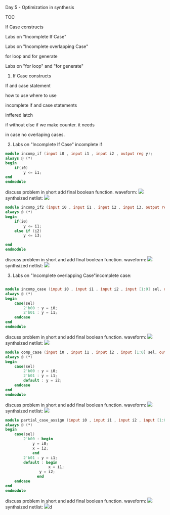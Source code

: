 Day 5 - Optimization in synthesis

TOC

If Case constructs

Labs on "Incomplete If Case"

Labs on "Incomplete overlapping Case"

for loop and for generate

Labs on "for loop" and "for generate"

1. If Case constructs

If and case statement

how to use where to use

incomplete if and case statements

inffered latch

if without else
if we make counter. it needs

in case no overlaping cases.

2. Labs on "Incomplete If Case"
incomplete if
```verilog
module incomp_if (input i0 , input i1 , input i2 , output reg y);
always @ (*)
begin
	if(i0)
		y <= i1;
end
endmodule
```
discuss problem in short add final boolean function.
waveform:
![](if1_gtk.png)
synthsized netlist:
![](if1_net.png)

```verilog
module incomp_if2 (input i0 , input i1 , input i2 , input i3, output reg y);
always @ (*)
begin
	if(i0)
		y <= i1;
	else if (i2)
		y <= i3;

end
endmodule
```
discuss problem in short and add final boolean function.
waveform:
![](if2_gtk.png)
synthsized netlist:
![](if2_net.png)

3. Labs on "Incomplete overlapping Case"incomplete case:

```verilog

module incomp_case (input i0 , input i1 , input i2 , input [1:0] sel, output reg y);
always @ (*)
begin
	case(sel)
		2'b00 : y = i0;
		2'b01 : y = i1;
	endcase
end
endmodule
```
discuss problem in short and add final boolean function.
waveform:
![](case1_gtk.png)
synthsized netlist:
![](case1_net.png)

```verilog
module comp_case (input i0 , input i1 , input i2 , input [1:0] sel, output reg y);
always @ (*)
begin
	case(sel)
		2'b00 : y = i0;
		2'b01 : y = i1;
		default : y = i2;
	endcase
end
endmodule
```
discuss problem in short and add final boolean function.
waveform:
![](case2_gtk.png)
synthsized netlist:
![](case2_net.png)

```verilog
module partial_case_assign (input i0 , input i1 , input i2 , input [1:0] sel, output reg y , output reg x);
always @ (*)
begin
	case(sel)
		2'b00 : begin
			y = i0;
			x = i2;
			end
		2'b01 : y = i1;
		default : begin
		           x = i1;
			   y = i2;
			  end
	endcase
end
endmodule
```
discuss problem in short and add final boolean function.
waveform:
![](par_case_gtk.png)
synthsized netlist:
![](par_case_net.png)d


